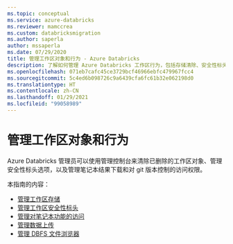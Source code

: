 ```yaml
---
ms.topic: conceptual
ms.service: azure-databricks
ms.reviewer: mamccrea
ms.custom: databricksmigration
ms.author: saperla
author: mssaperla
ms.date: 07/29/2020
title: 管理工作区对象和行为 - Azure Databricks
description: 了解如何管理 Azure Databricks 工作区行为，包括存储清除、安全性标头和笔记本选项。
ms.openlocfilehash: 071eb7cafc45ce3729bcf46966ebfc479967fcc4
ms.sourcegitcommit: 5c4ed6b098726c9a6439cfa6fc61b32e062198d0
ms.translationtype: HT
ms.contentlocale: zh-CN
ms.lasthandoff: 01/29/2021
ms.locfileid: "99058989"
---
```

# <a name="manage-workspace-objects-and-behavior"></a>管理工作区对象和行为

Azure Databricks 管理员可以使用管理控制台来清除已删除的工作区对象、管理安全性标头选项，以及管理笔记本结果下载和对 git 版本控制的访问权限。

本指南的内容：

* [管理工作区存储](storage.md)
* [管理工作区安全性标头](security.md)
* [管理对笔记本功能的访问](notebooks.md)
* [管理数据上传](dbfs-ui-upload.md)
* [管理 DBFS 文件浏览器](dbfs-browser.md)